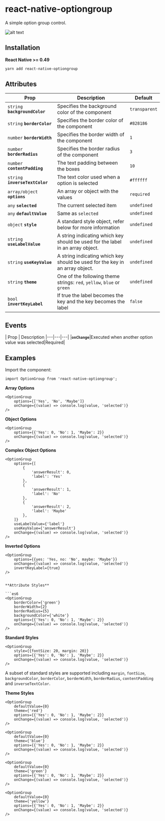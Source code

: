 # react-native-optiongroup

A simple option group control.

![alt text](https://github.com/flyandi/react-native-optiongroup/raw/master/docs/default.png "react-native-optiongroup")


## Installation

**React Native >= 0.49**

```bash
yarn add react-native-optiongroup
```

## Attributes

| Prop | Description | Default |
|---|---|---|
|`string` **`backgroundColor`**|Specifies the background color of the component|`transparent`|
|`string` **`borderColor`**|Specifies the border color of the component|`#828186`|
|`number` **`borderWidth`**|Specifies the border width of the component|`1`|
|`number` **`borderRadius`**|Specifies the border radius of the component|`3`|
|`number` **`contentPadding`**|The text padding between the boxes|`10`
|`string` **`inverseTextColor`**|The text color used when a option is selected|`#ffffff`|
|`array/object` **`options`**|An array or object with the values|`required`|
|`any` **`selected`**|The current selected item|`undefined`|
|`any` **`defaultValue`**|Same as `selected`|`undefined`|
|`object` **`style`**|A standard style object, refer below for more information|`undefined`|
|`string` **`useLabelValue`**|A string indicating which key should be used for the label in an array object.|`undefined`|
|`string` **`useKeyValue`**|A string indicating which key should be used for the key in an array object.|`undefined`|
|`string` **`theme`**|One of the following theme strings: `red`, `yellow`, `blue` or `green`|`undefined`|
|`bool` **`invertKeyLabel`**|If true the label becomes the key and the key becomes the label|`false`|

## Events

| Prop | Description
|---|---|---|
|**`onChange`**|Executed when another option value was selected|Required|


## Examples

Import the component:

```es6
import OptionGroup from 'react-native-optiongroup';
```


**Array Options**

```es6
<OptionGroup
    options={['Yes', 'No', 'Maybe']}
    onChange={(value) => console.log(value, 'selected')}
/>
```


**Object Options**

```es6
<OptionGroup
    options={{'Yes': 0, 'No': 1, 'Maybe': 2}}
    onChange={(value) => console.log(value, 'selected')}
/>
```


**Complex Object Options**

```es6
<OptionGroup
    options={[
    	{
    		'answerResult': 0,
    		'label': 'Yes'
    	},
    	{
    		'answerResult': 1,
    		'label': 'No'
    	},
    	{
    		'answerResult': 2,
    		'label': 'Maybe'
    	},
    ]}
    useLabelValue={'label'}
    useKeyValue={'answerResult'}
    onChange={(value) => console.log(value, 'selected')}
/>
```


**Inverted Options**

```es6
<OptionGroup
    options={{yes: 'Yes, no: 'No', maybe: 'Maybe'}}
    onChange={(value) => console.log(value, 'selected')}
    invertKeyLabel={true}
/>


**Attribute Styles**

```es6
<OptionGroup
	borderColor={'green'}
	borderWidth={2}
	borderRadius={5}
	backgroundColor={'white'}
    options={{'Yes': 0, 'No': 1, 'Maybe': 2}}
    onChange={(value) => console.log(value, 'selected')}
/>
```


**Standard Styles**

```es6
<OptionGroup
	style={{fontSize: 20, margin: 20}}
    options={{'Yes': 0, 'No': 1, 'Maybe': 2}}
    onChange={(value) => console.log(value, 'selected')}
/>
```

A subset of standard styles are supported including `margin`, `fontSize`, `backgroundColor`, `borderColor`, `borderWidth`, `borderRadius`, `contentPadding` and `inverseTextColor`.


**Theme Styles**

```es6
<OptionGroup
	defaultValue={0}
	theme={'red'}
    options={{'Yes': 0, 'No': 1, 'Maybe': 2}}
    onChange={(value) => console.log(value, 'selected')}
/>

<OptionGroup
	defaultValue={0}
	theme={'blue'}
    options={{'Yes': 0, 'No': 1, 'Maybe': 2}}
    onChange={(value) => console.log(value, 'selected')}
/>

<OptionGroup
	defaultValue={0}
	theme={'green'}
    options={{'Yes': 0, 'No': 1, 'Maybe': 2}}
    onChange={(value) => console.log(value, 'selected')}
/>

<OptionGroup
	defaultValue={0}
	theme={'yellow'}
    options={{'Yes': 0, 'No': 1, 'Maybe': 2}}
    onChange={(value) => console.log(value, 'selected')}
/>
```



